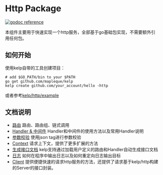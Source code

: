 Http Package
====
[![godoc reference](https://godoc.org/github.com/mapleque/kelp/http?status.svg)](http://godoc.org/pkg/github.com/mapleque/kelp/http)

本组件主要用于快速实现一个http服务，全部基于go基础包实现，不需要额外引用任何包。

如何开始
----

使用kelp自带的工具创建项目：

```
# add $GO_PATH/bin to your $PATH
go get github.com/mapleque/kelp
kelp create github.com/your_account/hello -http
```

或者参考[kelp/http/example](./example/)

文档说明
----

- [路由](/http/doc/router.md) 路由、路由组、链式调用
- [Handler & 中间件](/http/doc/handler.md) Handler和中间件的使用方法以及常用Handler说明
- [参数校验](/http/doc/validator.md) 使用json tag进行参数校验
- [Context](/http/doc/context.md) 请求上下文，提供了更多扩展的方法
- [生成接口文档](/http/doc/apidoc.md) kelp支持通过加载用户定义的路由和Handler自动生成接口文档
- [日志](/http/doc/logger.md) 如何在程序中输出日志以及如何重定向日志输出目标
- [Client](/http/doc/client.md) 提供便捷快速的请求http服务的方法，还提供了请求基于kelp/http构建的Server的接口封装。
